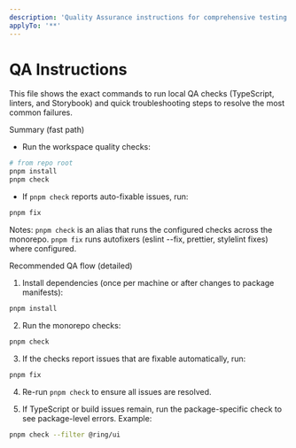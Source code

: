 ```yaml
---
description: 'Quality Assurance instructions for comprehensive testing'
applyTo: '**'
---
```


# QA Instructions

This file shows the exact commands to run local QA checks (TypeScript, linters, and Storybook) and quick troubleshooting steps to resolve the most common failures.

Summary (fast path)

- Run the workspace quality checks:

```bash
# from repo root
pnpm install
pnpm check
```

- If `pnpm check` reports auto-fixable issues, run:

```bash
pnpm fix
```

Notes: `pnpm check` is an alias that runs the configured checks across the monorepo. `pnpm fix` runs autofixers (eslint --fix, prettier, stylelint fixes) where configured.

Recommended QA flow (detailed)

1. Install dependencies (once per machine or after changes to package manifests):

```bash
pnpm install
```

2. Run the monorepo checks:

```bash
pnpm check
```

3. If the checks report issues that are fixable automatically, run:

```bash
pnpm fix
```

4. Re-run `pnpm check` to ensure all issues are resolved.

5. If TypeScript or build issues remain, run the package-specific check to see package-level errors. Example:

```bash
pnpm check --filter @ring/ui
```
